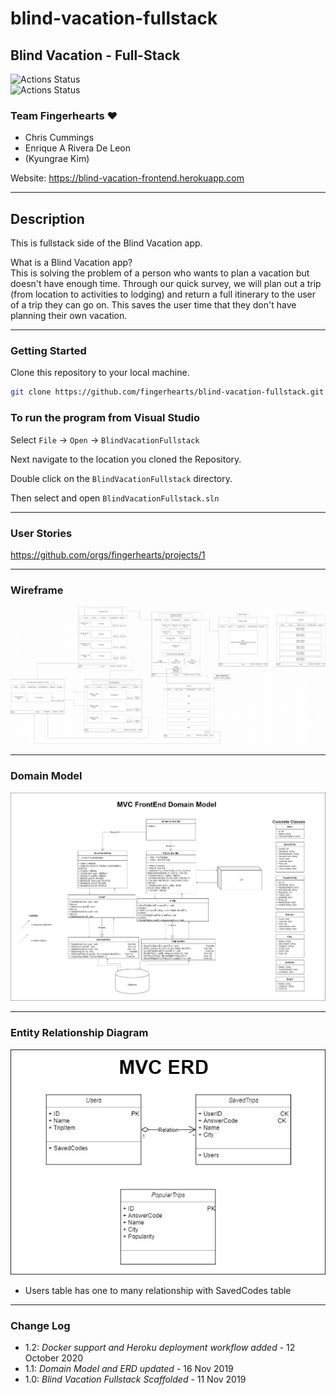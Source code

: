 # blind-vacation-fullstack

## Blind Vacation - Full-Stack

![Actions Status](https://github.com/fingerhearts/blind-vacation-fullstack/workflows/build/badge.svg)  
![Actions Status](https://github.com/fingerhearts/blind-vacation-fullstack/workflows/deploy/badge.svg)

### Team Fingerhearts ❤

* Chris Cummings
* Enrique A Rivera De Leon
* (Kyungrae Kim)

Website: <https://blind-vacation-frontend.herokuapp.com>

---

## Description

This is fullstack side of the Blind Vacation app.

What is a Blind Vacation app?  
This is solving the problem of a person who wants to plan a vacation but doesn't have enough time.  Through our quick survey, we will plan out a trip (from location to activities to lodging) and return a full itinerary to the user of a trip they can go on.  This saves the user time that they don't have planning their own vacation.

---

### Getting Started

Clone this repository to your local machine.

```bash
git clone https://github.com/fingerhearts/blind-vacation-fullstack.git
```

### To run the program from Visual Studio

Select ```File``` -> ```Open``` -> ```BlindVacationFullstack```

Next navigate to the location you cloned the Repository.

Double click on the ```BlindVacationFullstack``` directory.

Then select and open ```BlindVacationFullstack.sln```

---

### User Stories

<https://github.com/orgs/fingerhearts/projects/1>

---

### Wireframe

![Wireframe](https://github.com/fingerhearts/blind-vacation-fullstack/blob/development/assets/wireframe.png)

---

### Domain Model

![DomainModel](https://github.com/fingerhearts/blind-vacation-fullstack/blob/development/assets/domain-model-fullstack-ver1.1.jpg)

---

### Entity Relationship Diagram

![ERD](https://github.com/fingerhearts/blind-vacation-fullstack/blob/development/assets/erd-fullstack-ver1.1.jpg)

* Users table has one to many relationship with SavedCodes table

---

### Change Log

* 1.2: *Docker support and Heroku deployment workflow added* - 12 October 2020
* 1.1: *Domain Model and ERD updated* - 16 Nov 2019
* 1.0: *Blind Vacation Fullstack Scaffolded* - 11 Nov 2019
